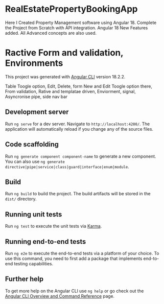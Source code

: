 # RealEstatePropertyBookingApp

Here I Created Property Management software using Angular 18. Complete the Project from Scratch with API integration.
Angular 18 New Features added.
All Advanced concepts are also used.

# Ractive Form and validation, Environments

This project was generated with [Angular CLI](https://github.com/angular/angular-cli) version 18.2.2.

Table Toogle option, Edit, Delete, form New and Edit Toogle option there, From validation, Rative and templatae driven, Enviorment, signal, Asyncronise pipe, side nav bar

## Development server

Run `ng serve` for a dev server. Navigate to `http://localhost:4200/`. The application will automatically reload if you change any of the source files.

## Code scaffolding

Run `ng generate component component-name` to generate a new component. You can also use `ng generate directive|pipe|service|class|guard|interface|enum|module`.

## Build

Run `ng build` to build the project. The build artifacts will be stored in the `dist/` directory.

## Running unit tests

Run `ng test` to execute the unit tests via [Karma](https://karma-runner.github.io).

## Running end-to-end tests

Run `ng e2e` to execute the end-to-end tests via a platform of your choice. To use this command, you need to first add a package that implements end-to-end testing capabilities.

## Further help

To get more help on the Angular CLI use `ng help` or go check out the [Angular CLI Overview and Command Reference](https://angular.dev/tools/cli) page.
